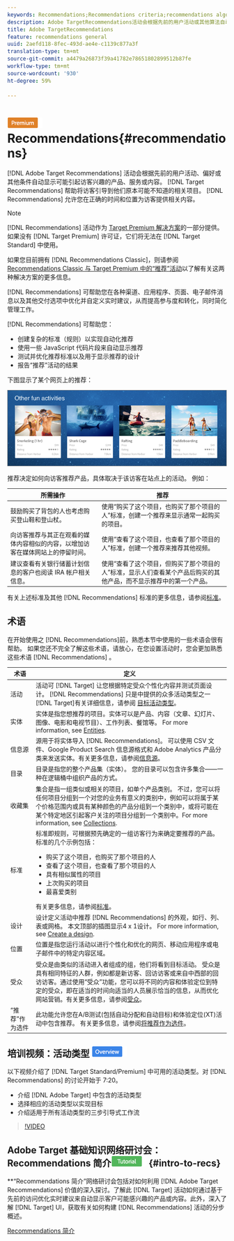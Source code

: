 ```yaml
---
keywords: Recommendations;Recommendations criteria;recommendations algorithms;recommendations activity;criteria;recommendations targeting;recs
description: Adobe TargetRecommendations活动会根据先前的用户活动或其他算法自动显示可能吸引客户的产品或内容。 “推荐”有助于将客户导向到他们可能还不知道的相关项目。
title: Adobe TargetRecommendations
feature: recommendations general
uuid: 2aefd118-8fec-493d-ae4e-c1139c877a3f
translation-type: tm+mt
source-git-commit: a4479a26873f39a41782e78651802899512b87fe
workflow-type: tm+mt
source-wordcount: '930'
ht-degree: 59%

---
```



# ![PREMIUM](/help/assets/premium.png) Recommendations{#recommendations}

[!DNL Adobe Target Recommendations] 活动会根据先前的用户活动、偏好或其他条件自动显示可能引起访客兴趣的产品、服务或内容。 [!DNL Target Recommendations] 帮助将访客引导到他们原本可能不知道的相关项目。 [!DNL Recommendations] 允许您在正确的时间和位置为访客提供相关内容。

>[!NOTE]
>
>[!DNL Recommendations] 活动作为 [Target Premium 解决方案](/help/c-intro/intro.md#premium)的一部分提供。如果没有 [!DNL Target Premium] 许可证，它们将无法在 [!DNL Target Standard] 中使用。
>
>如果您目前拥有 [!DNL Recommendations Classic]，则请参阅 [Recommendations Classic 与 Target Premium 中的“推荐”活动](../c-recommendations/c-recommendations-faq/recommendations-classic-versus-recommendations-activities-target-premium.md#concept_A80223EF66634EA380580C2823A581C5)以了解有关这两种解决方案的更多信息。

[!DNL Recommendations] 可帮助您在各种渠道、应用程序、页面、电子邮件消息以及其他交付选项中优化并自定义实时建议，从而提高参与度和转化，同时简化管理工作。

[!DNL Recommendations] 可帮助您：

* 创建复杂的标准（规则）以实现自动化推荐
* 使用一些 JavaScript 代码片段来自动显示推荐
* 测试并优化推荐标准以及用于显示推荐的设计
* 报告“推荐”活动的结果

下图显示了某个网页上的推荐：

![](assets/velocity_example.png)

推荐决定如何向访客推荐产品，具体取决于该访客在站点上的活动。 例如：

| 所需操作 | 推荐 |
|--- |--- |
| 鼓励购买了背包的人也考虑购买登山鞋和登山杖。 | 使用“购买了这个项目，也购买了那个项目的人”标准，创建一个推荐来显示通常一起购买的项目。 |
| 向访客推荐与其正在观看的媒体内容相似的内容，以增加访客在媒体网站上的停留时间。 | 使用“查看了这个项目，也查看了那个项目的人”标准，创建一个推荐来推荐其他视频。 |
| 建议查看有关银行储蓄计划信息的客户也阅读 IRA 帐户相关信息。 | 使用“查看了这个项目，但购买了那个项目的人”标准，显示人们查看某个产品后购买的其他产品，而不显示推荐中的第一个产品。 |

有关上述标准及其他 [!DNL Recommendations] 标准的更多信息，请参阅[标准](../c-recommendations/c-algorithms/algorithms.md)。

## 术语

在开始使用之 [!DNL Recommendations]前，熟悉本节中使用的一些术语会很有帮助。 如果您还不完全了解这些术语，请放心，在您设置活动时，您会更加熟悉这些术语 [!DNL Recommendations] 。

| 术语 | 定义 |
| --- | --- |
| 活动 | 活动可 [!DNL Target] 让您根据特定受众个性化内容并测试页面设计。 [!DNL Recommendations] 只是中提供的众多活动类型之一 [!DNL Target]有关详细信息，请参阅 [目标活动类型](/help/c-activities/target-activities-guide.md)。 |
| 实体 | 实体是指您想推荐的项目。实体可以是产品、内容（文章、幻灯片、图像、电影和电视节目）、工作列表、餐馆等。 For more information, see [Entities](/help/c-recommendations/c-products/products.md). |
| 信息源 | 源用于将实体导入 [!DNL Recommendations]。 可以使用 CSV 文件、Google Product Search 信息源格式和 Adobe Analytics 产品分类来发送实体。有关更多信息，请参阅[信息源](/help/c-recommendations/c-products/feeds.md)。 |
| 目录 | 目录是指您的整个产品集（实体）。 您的目录可以包含许多集合——一种在逻辑桶中组织产品的方式。 |
| 收藏集 | 集合是指一组类似或相关的项目，如单个产品类别。 不过，您可以将任何项目分组到一个对您的业务有意义的类别中，例如可以将属于某个价格范围内或具有某种颜色的产品分组到一个类别中，或将可能在某个特定地区引起客户关注的项目分组到一个类别中。For more information, see [Collections](/help/c-recommendations/c-products/collections.md). |
| 标准 | 标准即规则，可根据预先确定的一组访客行为来确定要推荐的产品。<br>标准的几个示例包括： <ul><li>购买了这个项目，也购买了那个项目的人</li><li>查看了这个项目，也查看了那个项目的人</li><li>具有相似属性的项目</li><li>上次购买的项目</li><li>最喜爱类别</li></ul>  有关更多信息，请参阅[标准](/help/c-recommendations/c-algorithms/algorithms.md)。 |
| 设计 | 设计定义活动中推荐 [!DNL Recommendations] 的外观，如行、列、表或网格。 本文顶部的插图显示4 x 1设计。 For more information, see [Create a design](/help/c-recommendations/c-design-overview/create-design.md). |
| 位置 | 位置是指您运行活动以进行个性化和优化的网页、移动应用程序或电子邮件中的特定内容区域。 |
| 受众 | 受众是由类似的活动进入者组成的组，他们将看到目标活动。 受众是具有相同特征的人群，例如都是新访客、回访访客或来自中西部的回访访客。通过使用“受众”功能，您可以将不同的内容和体验定位到特定的受众，即在适当的时间向适当的人员展示恰当的信息，从而优化网站营销。有关更多信息，请参阅[受众](/help/c-target/target.md)。 |
| “推荐”作为选件 | 此功能允许您在A/B测试(包括自动分配和自动目标)和体验定位(XT)活动中包含推荐。 有关更多信息，请参阅[将推荐作为选件](/help/c-recommendations/recommendations-as-an-offer.md)。 |

## 培训视频：活动类型 ![概述徽章](/help/assets/overview.png)

以下视频介绍了 [!DNL Target Standard/Premium] 中可用的活动类型。对 [!DNL Recommendations] 的讨论开始于 7:20。

* 介绍 [!DNL Adobe Target] 中包含的活动类型
* 选择相应的活动类型以实现目标
* 介绍适用于所有活动类型的三步引导式工作流

>[!VIDEO](https://video.tv.adobe.com/v/17386)

## Adobe Target 基础知识网络研讨会：Recommendations 简介![教程徽章](/help/assets/tutorial.png) {#intro-to-recs}

**“Recommendations 简介”网络研讨会包括对如何利用 [!DNL Adobe Target Recommendations] 价值的深入探讨。了解此 [!DNL Target] 活动如何通过基于先前的访问优化实时建议来自动显示客户可能感兴趣的产品或内容。此外，深入了解 [!DNL Target] UI，获取有关如何构建 [!DNL Recommendations] 活动的分步概述。

[Recommendations 简介](https://adobecustomersuccess.adobeconnect.com/p8gt31drhs3e/?OWASP_CSRFTOKEN=4bd6cac5d0806167ee0a5449ba93d6300548d09c922bcb751c38973897a5703a)